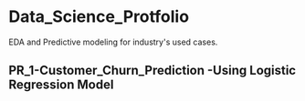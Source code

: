 # Data_Science_Protfolio
EDA and Predictive modeling for industry's used cases.

## PR_1-Customer_Churn_Prediction -Using Logistic Regression Model
